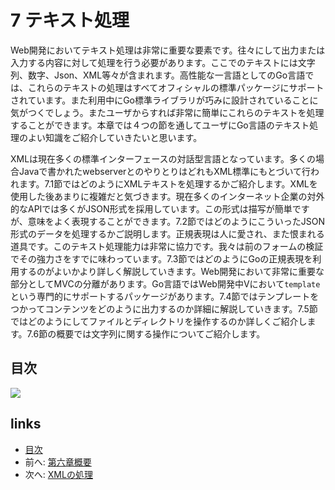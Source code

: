 # 7 テキスト処理
Web開発においてテキスト処理は非常に重要な要素です。往々にして出力または入力する内容に対して処理を行う必要があります。ここでのテキストには文字列、数字、Json、XML等々が含まれます。高性能な一言語としてのGo言語では、これらのテキストの処理はすべてオフィシャルの標準パッケージにサポートされています。また利用中にGo標準ライブラリが巧みに設計されていることに気がつくでしょう。またユーザからすれば非常に簡単にこれらのテキストを処理することができます。本章では４つの節を通してユーザにGo言語のテキスト処理のよい知識をご紹介していきたいと思います。

XMLは現在多くの標準インターフェースの対話型言語となっています。多くの場合Javaで書かれたwebserverとのやりとりはどれもXML標準にもとづいて行われます。7.1節ではどのようにXMLテキストを処理するかご紹介します。XMLを使用した後あまりに複雑だと気づきます。現在多くのインターネット企業の対外的なAPIでは多くがJSON形式を採用しています。この形式は描写が簡単ですが、意味をよく表現することができます。7.2節ではどのようにこういったJSON形式のデータを処理するかご説明します。正規表現は人に愛され、また恨まれる道具です。このテキスト処理能力は非常に協力です。我々は前のフォームの検証でその強力さをすでに味わっています。7.3節ではどのようにGoの正規表現を利用するのがよいかより詳しく解説していきます。Web開発において非常に重要な部分としてMVCの分離があります。Go言語ではWeb開発中Vにおいて`template`という専門的にサポートするパッケージがあります。7.4節ではテンプレートをつかってコンテンツをどのように出力するのか詳細に解説していきます。7.5節ではどのようにしてファイルとディレクトリを操作するのか詳しくご紹介します。7.6節の概要では文字列に関する操作についてご紹介します。

## 目次
   ![](images/navi7.png?raw=true)

## links
   * [目次](<preface.md>)
   * 前へ: [第六章概要](<06.5.md>)
   * 次へ: [XMLの処理](<07.1.md>)

